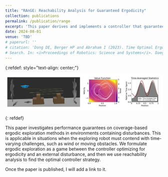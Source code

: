 ```yaml
---
title: "RAnGE: Reachability Analysis for Guaranteed Ergodicity"
collection: publications
permalink: /publication/range
excerpt: 'This paper derives and implements a controller that guarantees safety and exploration of an area, despite time-varying hazards such as wind or moving obstacles.'
date: 2024-08-01
venue: 'TBD'
# paperurl: ''
# citation: 'Dong DE, Berger HP and Abraham I (2023). Time Optimal Ergodic
# Search. In: <i>Proceedings of Robotics: Science and Systems</i>. Daegu, Republic of Korea.'
---
```


{:refdef: style="text-align: center;"}
<p>
    <img src="/images/wafr_figure_1.png" alt="Trajectory evolution"><br>
    <!-- <em>Selfie with Spot at Boston Dynamics,<br>where I worked for two summers</em> -->
</p>
{: refdef}

This paper investigates performance guarantees on coverage-based ergodic exploration methods in environments containing disturbances. This is applicable in situations when the exploring robot must contend with time-varying challenges, such as wind or moving obstacles. 
We formulate ergodic exploration as a game between the controller optimizing for ergodicity and an external disturbance, and then we use reachability analysis to find the optimal controller strategy.

Once the paper is published, I will add a link to it.
